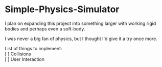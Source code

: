 # Simple-Physics-Simulator
I plan on expanding this project into something larger with working rigid bodies and perhaps even a soft-body.     

I was never a big fan of physics, but I thought I'd give it a try once more.  

List of things to implement:  
[  ] Collisions  
[  ] User Interaction
